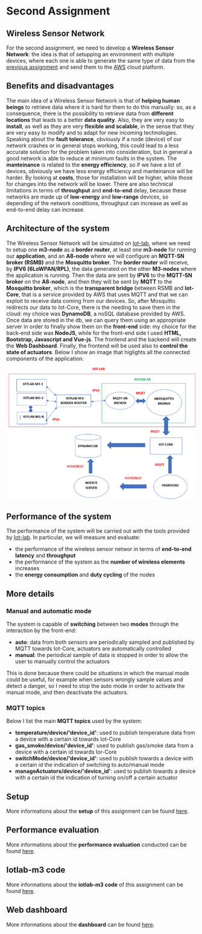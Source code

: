 # Second Assignment

## Wireless Sensor Network
For the second assignment, we need to develop a **Wireless Sensor Network**: the idea is that of setupping an environment with multiple devices, where each one is able to generate the same type of data from the [previous assignment](https://github.com/IvanGiacomoni/Iot-Individual-Assignments/blob/main/FirstAssignment/README.md) and send them to the [AWS](https://aws.amazon.com/education/awseducate/) cloud platform.

## Benefits and disadvantages
The main idea of a Wireless Sensor Network is that of **helping human beings** to retrieve data where it is hard for them to do this manually: so, as a consequence, there is the possibility to retrieve data from **different locations** that leads to a better **data quality**. Also, they are very easy to **install**, as well as they are very **flexible and scalable**, in the sense that they are very easy to modify and to adapt for new incoming technologies. Speaking about the **fault tolerance**, obviously if a node (device) of our network crashes or in general stops working, this could lead to a less accurate solution for the problem taken into consideration, but in general a good network is able to reduce at minimum faults in the system. The **manteinance** is related to the **energy efficiency**, so if we have a lot of devices, obviously we have less energy efficiency and manteinance will be harder. By looking at **costs**, those for installation will be higher, while those for changes into the network will be lower. There are also technical limitations in terms of **throughput** and **end-to-end** delay, because these networks are made up of **low-energy** and **low-range** devices, so depending of the network conditions, throughput can increase as well as end-to-end delay can increase.

## Architecture of the system
The Wireless Sensor Network will be simulated on [Iot-lab](https://www.iot-lab.info/), where we need to setup one **m3-node** as a **border router**, at least one **m3-node** for running our **application**, and an **A8-node** where we will configure an **MQTT-SN broker (RSMB)** and the **Mosquitto broker**. The **border router** will receive, by **IPV6 (6LoWPAN/RPL)**, the data generated on the other **M3-nodes** where the application is running. Then the data are sent by **IPV6** to the **MQTT-SN broker** on the **A8-node**, and then they will be sent by **MQTT** to the **Mosquitto broker**, which is the **transparent bridge** between RSMB and **Iot-Core**, that is a service provided by AWS that uses MQTT and that we can exploit to receive data coming from our devices. So, after Mosquitto redirects our data to Iot-Core, there is the needing to save them in the cloud: my choice was **DynamoDB**, a noSQL database provided by AWS. Once data are stored in the db, we can query them using an appropriate server in order to finally show them on the **front-end** side: my choice for the back-end side was **NodeJS**, while for the front-end side I used **HTML, Bootstrap, Javascript and Vue-js**. The frontend and the backend will create the **Web Dashboard**. Finally, the frontend will be used also to **control the state of actuators**. Below I show an image that higlights all the connected components of the application:

![img](https://github.com/IvanGiacomoni/Iot-Individual-Assignments/blob/main/SecondAssignment/images/architecture_hw2.png)

## Performance of the system
The performance of the system will be carried out with the tools provided by [Iot-lab](https://www.iot-lab.info/). In particular, we will measure and evaluate:

- the performance of the wireless sensor networ in terms of **end-to-end latency** and **throughput**
- the performance of the system as the **number of wireless elements** increases
- the **energy consumption** and **duty cycling** of the nodes

## More details

### Manual and automatic mode
The system is capable of **switching** between two **modes** through the interaction by the front-end:

- **auto**: data from both sensors are periodically sampled and published by MQTT towards Iot-Core, actuators are automatically controlled
- **manual**: the periodical sample of data is stopped in order to allow the user to manually control the actuators

This is done because there could be situations in which the manual mode could be useful, for example when sensors wrongly sample values and detect a danger, so I need to stop the auto mode in order to activate the manual mode, and then deactivate the actuators.

### MQTT topics
Below I list the main **MQTT topics** used by the system:

- **temperature/device/'device_id'**: used to publish temperature data from a device with a certain id towards Iot-Core
- **gas_smoke/device/'device_id'**: used to publish gas/smoke data from a device with a certain id towards Ior-Core
- **switchMode/device/'device_id'**: used to publish towards a device with a certain id the indication of switching to auto/manual mode
- **manageActuators/device/'device_id'**: used to publish towards a device with a certain id the indication of turning on/off a certain actuator

## Setup
More informations about the **setup** of this assignment can be found [here](https://github.com/IvanGiacomoni/Iot-Individual-Assignments/blob/main/SecondAssignment/setup.md).

## Performance evaluation
More informations about the **performance evaluation** conducted can be found [here](https://github.com/IvanGiacomoni/Iot-Individual-Assignments/blob/main/SecondAssignment/performance_evaluation.md).

## Iotlab-m3 code
More informations about the **iotlab-m3 code** of this assignment can be found [here](https://github.com/IvanGiacomoni/Iot-Individual-Assignments/blob/main/SecondAssignment/iotlab-m3_code/README.md).

## Web dashboard
More informations about the **dashboard** can be found [here](https://github.com/IvanGiacomoni/Iot-Individual-Assignments/blob/main/SecondAssignment/dashboard/README.md).
